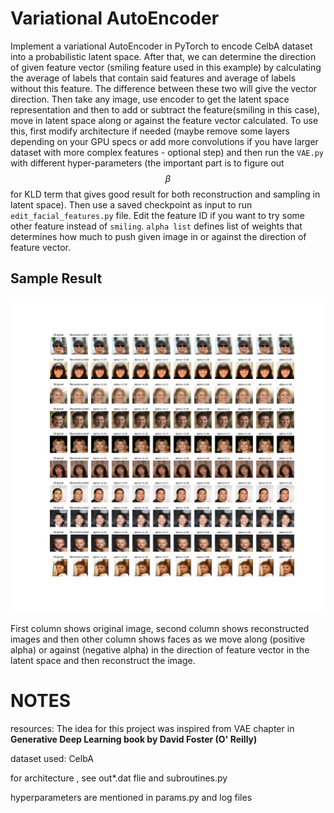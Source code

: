 # Variational AutoEncoder
Implement a variational AutoEncoder in PyTorch to encode CelbA dataset into a probabilistic latent space. After that, we can determine the direction of given feature vector (smiling feature used in this example) by calculating the average of labels that contain said features and average of  labels without this feature. The difference between these two will give the vector direction. Then take any image, use encoder to get the latent space representation and then to add or subtract the feature(smiling in this case), move in latent space along or against the feature vector calculated.
To use this, first modify architecture if needed (maybe remove some layers depending on your GPU specs or add more convolutions if you have larger dataset with more complex features - optional step) and then run the `VAE.py` with different hyper-parameters (the important part is to figure out $$  \beta $$ for KLD term that gives good result for both reconstruction and sampling in latent space). Then use a saved checkpoint as input to run `edit_facial_features.py` file. Edit the feature ID if you want to try some other feature instead of `smiling`. `alpha list` defines list of weights that determines how much to push given image in or against the direction of feature vector.

## Sample Result

![image](./images/smiling_face.png)

First column shows original image, second column shows reconstructed images and then other column shows faces as we move along (positive alpha) or against (negative alpha) in the direction of feature vector in the latent space and then reconstruct the image.

# NOTES


resources: The idea for this project was inspired from VAE chapter in **Generative Deep Learning book by David Foster (O' Reilly)**

dataset used: CelbA

for architecture , see out*.dat flie and subroutines.py

hyperparameters are mentioned in params.py and log files
